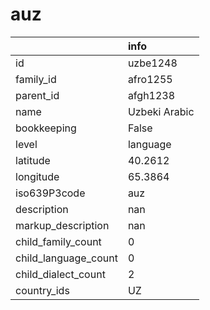 # auz
|                      | info          |
|:---------------------|:--------------|
| id                   | uzbe1248      |
| family_id            | afro1255      |
| parent_id            | afgh1238      |
| name                 | Uzbeki Arabic |
| bookkeeping          | False         |
| level                | language      |
| latitude             | 40.2612       |
| longitude            | 65.3864       |
| iso639P3code         | auz           |
| description          | nan           |
| markup_description   | nan           |
| child_family_count   | 0             |
| child_language_count | 0             |
| child_dialect_count  | 2             |
| country_ids          | UZ            |
